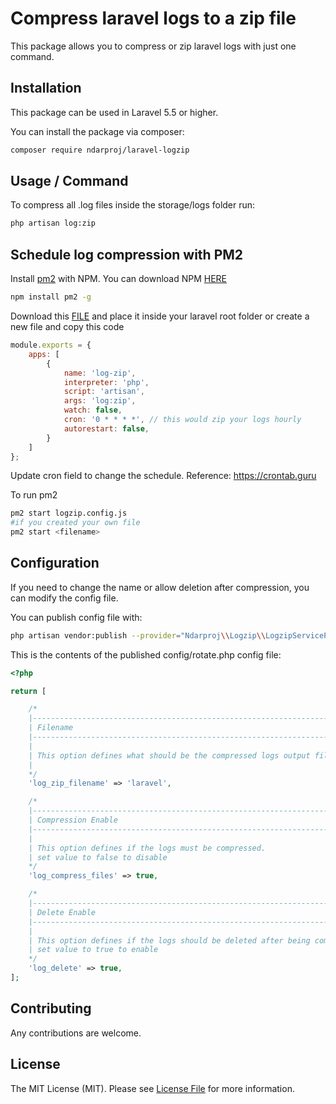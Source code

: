 # Compress laravel logs to a zip file

This package allows you to compress or zip laravel logs with just one command.

## Installation

This package can be used in Laravel 5.5 or higher.

You can install the package via composer:

```bash
composer require ndarproj/laravel-logzip
```

## Usage / Command

To compress all .log files inside the storage/logs folder run:
```bash
php artisan log:zip
```

## Schedule log compression with PM2

Install [pm2](https://github.com/Unitech/pm2) with NPM. You can download NPM [HERE](https://nodejs.org/en/download/)
```bash
npm install pm2 -g
```
Download this [FILE](https://github.com/ndarproj/laravel-logzip/blob/main/logzip.config.js) and place it inside your laravel root folder or create a new file and copy this code
```js
module.exports = {
	apps: [
		{
			name: 'log-zip',
			interpreter: 'php',
			script: 'artisan',
			args: 'log:zip',
			watch: false,
			cron: '0 * * * *', // this would zip your logs hourly
			autorestart: false,
		}
	]
};
```
Update cron field to change the schedule. Reference: https://crontab.guru

To run pm2
```bash
pm2 start logzip.config.js 
#if you created your own file
pm2 start <filename>
```

## Configuration

If you need to change the name or allow deletion after compression, you can modify the config file.

You can publish config file with:

```bash
php artisan vendor:publish --provider="Ndarproj\\Logzip\\LogzipServiceProvider" --tag=config
```
This is the contents of the published config/rotate.php config file:

```php
<?php

return [

    /*
    |--------------------------------------------------------------------------
    | Filename
    |--------------------------------------------------------------------------
    |
    | This option defines what should be the compressed logs output filename.
    |
    */
    'log_zip_filename' => 'laravel',

    /*
    |--------------------------------------------------------------------------
    | Compression Enable
    |--------------------------------------------------------------------------
    |
    | This option defines if the logs must be compressed.
    | set value to false to disable
    */
    'log_compress_files' => true,

    /*
    |--------------------------------------------------------------------------
    | Delete Enable
    |--------------------------------------------------------------------------
    |
    | This option defines if the logs should be deleted after being compressed.
    | set value to true to enable
    */
    'log_delete' => true,
];
```

## Contributing

Any contributions are welcome.

## License

The MIT License (MIT). Please see [License File](LICENSE.md) for more information.
